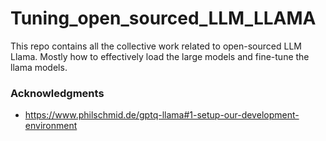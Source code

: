 # Tuning_open_sourced_LLM_LLAMA
This repo contains all the collective work related to open-sourced LLM Llama. 
Mostly how to effectively load the large models and fine-tune the llama models.


### Acknowledgments
- https://www.philschmid.de/gptq-llama#1-setup-our-development-environment


